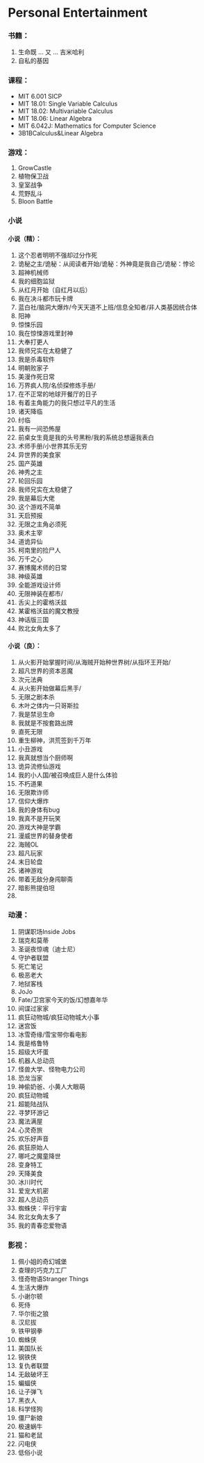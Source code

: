 # Personal Entertainment

### 书籍：
1. 生命既 ... 又 ...   吉米哈利
2. 自私的基因

### 课程：
- MIT 6.001 SICP
- MIT 18.01: Single Variable Calculus
- MIT 18.02: Multivariable Calculus
- MIT 18.06: Linear Algebra
- MIT 6.042J: Mathematics for Computer Science
- 3B1BCalculus&Linear Algebra

### 游戏：
1. GrowCastle
2. 植物保卫战
3. 皇室战争
4. 荒野乱斗
5. Bloon Battle

### 小说

#### 小说（精）：
1. 这个忍者明明不强却过分作死
2. 诡秘之主/诡秘：从阅读者开始/诡秘：外神竟是我自己/诡秘：悖论
3. 超神机械师
4. 我的细胞监狱
5. 从红月开始（自红月以后）
6. 我在决斗都市玩卡牌
7. 蓝白社/脑洞大爆炸/今天天道不上班/信息全知者/非人类基因统合体
8. 阳神
9. 惊悚乐园
10. 我在惊悚游戏里封神
11. 大奉打更人
12. 我师兄实在太稳健了
13. 我是杀毒软件
14. 明朝败家子
15. 美漫作死日常
16. 万界疯人院/名侦探修炼手册/
17. 在不正常的地球开餐厅的日子
18. 有着主角能力的我只想过平凡的生活
19. 诸天降临
21. 纣临
22. 我有一间恐怖屋
23. 前桌女生竟是我的头号黑粉/我的系统总想逼我表白
24. 术师手册/小世界其乐无穷
25. 异世界的美食家
26. 国产英雄
27. 神秀之主
28. 轮回乐园
29. 我师兄实在太稳健了
30. 我是幕后大佬
31. 这个游戏不简单
32. 天启预报
33. 无限之主角必须死
34. 奥术主宰
35. 道诡异仙
36. 柯南里的捡尸人
37. 万千之心
38. 赛博魔术师的日常
39. 神级英雄
40. 全能游戏设计师
41. 无限神装在都市/
42. 舌尖上的霍格沃兹
43. 某霍格沃兹的魔文教授
44. 神话版三国
45. 败北女角太多了

#### 小说（良）：
1. 从火影开始掌握时间/从海贼开始种世界树/从指环王开始/
2. 超凡世界的资本恶魔
3. 次元法典
4. 从火影开始做幕后黑手/
5. 无限之剧本杀
6. 木叶之体内一只哥斯拉
7. 我是禁忌生命
8. 我就是不按套路出牌
9. 直死无限
10. 重生柳神，洪荒签到千万年
11. 小丑游戏
12. 我真就想当个厨师啊
13. 诡异流修仙游戏
14. 我的小人国/被召唤成巨人是什么体验
15. 不朽道果
16. 无限欺诈师
17. 信仰大爆炸
18. 我的身体有bug
19. 我真不是开玩笑
21. 游戏大神是学霸
22. 漫威世界的替身使者
23. 海贼OL
24. 超凡玩家
25. 末日轮盘
26. 诸神游戏
27. 带着无敌分身闯聊斋
28. 暗影熊提伯坦
29. 

### 动漫：
1. 阴谋职场Inside Jobs
2. 瑞克和莫蒂
3. 圣诞夜惊魂（迪士尼）
4. 守护者联盟
5. 死亡笔记
6. 极恶老大
7. 地狱客栈
8. JoJo
9. Fate/卫宫家今天的饭/幻想嘉年华
10. 间谍过家家
11. 疯狂动物城/疯狂动物城大小事
12. 迷宫饭
13. 冰雪奇缘/雪宝带你看电影
14. 我是格鲁特
15. 超级大坏蛋
16. 机器人总动员
17. 怪兽大学、怪物电力公司
18. 恐龙当家
19. 神偷奶爸、小黄人大眼萌
21. 疯狂动物城
22. 超能陆战队
23. 寻梦环游记
24. 魔法满屋
25. 心灵奇旅
26. 欢乐好声音
27. 疯狂原始人
28. 哪吒之魔童降世
29. 变身特工
30. 天降美食
31. 冰川时代
32. 爱宠大机密
33. 超人总动员
34. 蜘蛛侠：平行宇宙
35. 败北女角太多了
36. 我的青春恋爱物语


### 影视：
1. 佩小姐的奇幻城堡
2. 查理的巧克力工厂
3. 怪奇物语Stranger Things
4. 生活大爆炸
5. 小谢尔顿
6. 死侍
7. 华尔街之狼
8. 汉尼拔
9. 铁甲钢拳
10. 蜘蛛侠
11. 美国队长
12. 钢铁侠
13. 复仇者联盟
14. 无敌破坏王
15. 蝙蝠侠
16. 让子弹飞
17. 黑衣人
18. 科学怪狗
19. 僵尸新娘
21. 极速蜗牛
22. 猫和老鼠
23. 闪电侠
24. 低俗小说

